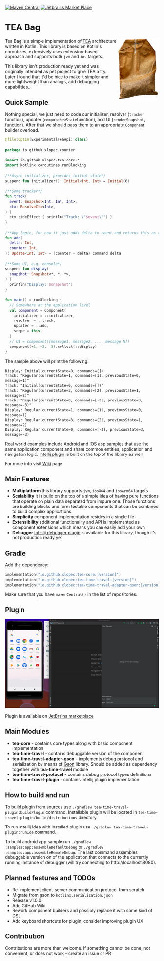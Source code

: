 [![Maven Central](https://img.shields.io/maven-central/v/io.github.xlopec/tea-core?style=plastic&versionPrefix=1.0.0-alpha7)](https://mvnrepository.com/artifact/io.github.xlopec/tea-core)
[![Jetbrains Market Place](https://img.shields.io/jetbrains/plugin/d/14254)](https://plugins.jetbrains.com/plugin/14254-time-travel-debugger)

# TEA Bag

<img align="right" alt="Tea Bag Logo" height="200px" src="res/tea-bag-logo.png">

Tea Bag is a simple implementation of [TEA](https://guide.elm-lang.org/architecture/)
architecture written in Kotlin. This library is based on Kotlin's coroutines, extensively uses
extension-based approach and supports both ```jvm``` and ```ios``` targets.

This library isn't production ready yet and was originally intended as pet project to give TEA a
try. Later I found that it'd be nice to make it simpler and more lightweight than analogs, add
debugging capabilities...

## Quick Sample

Nothing special, we just need to code our initializer, resolver (`tracker` function),
updater (`computeNewState`function), and UI (`renderSnapshot,` function). After that we should pass
them to an appropriate `Component` builder overload.

```kotlin
@file:OptIn(ExperimentalTeaApi::class)

package io.github.xlopec.counter

import io.github.xlopec.tea.core.*
import kotlinx.coroutines.runBlocking

/**Async initializer, provides initial state*/
suspend fun initializer(): Initial<Int, Int> = Initial(0)

/**Some tracker*/
fun track(
  event: Snapshot<Int, Int, Int>,
  ctx: ResolveCtx<Int>,
) {
  ctx sideEffect { println("Track: \"$event\"") }
}

/**App logic, for now it just adds delta to count and returns this as result*/
fun add(
  delta: Int,
  counter: Int,
): Update<Int, Int> = (counter + delta) command delta

/**Some UI, e.g. console*/
suspend fun display(
  snapshot: Snapshot<*, *, *>,
) {
  println("Display: $snapshot")
}

fun main() = runBlocking {
  // Somewhere at the application level
  val component = Component(
    initializer = ::initializer,
    resolver = ::track,
    updater = ::add,
    scope = this,
  )
  // UI = component([message1, message2, ..., message N])
  component(+1, +2, -3).collect(::display)
}
```

The sample above will print the following:

```text
Display: Initial(currentState=0, commands=[])
Track: "Regular(currentState=1, commands=[1], previousState=0, message=1)"
Track: "Initial(currentState=0, commands=[])"
Track: "Regular(currentState=3, commands=[2], previousState=1, message=2)"
Track: "Regular(currentState=0, commands=[-3], previousState=3, message=-3)"
Display: Regular(currentState=1, commands=[1], previousState=0, message=1)
Display: Regular(currentState=3, commands=[2], previousState=1, message=2)
Display: Regular(currentState=0, commands=[-3], previousState=3, message=-3)
```

Real world examples include [Android](https://github.com/Xlopec/Tea-bag/tree/master/samples/app) and
[IOS](https://github.com/Xlopec/Tea-bag/tree/master/samples/iosApp) app samples that use the same application component 
and share common entities, application and navigation logic.
[Intellij plugin](https://github.com/Xlopec/Tea-bag/tree/master/tea-time-travel-plugin) is built on the top of the library
as well.

For more info visit [Wiki](https://github.com/Xlopec/Tea-bag/wiki) page

## Main Features

- **Multiplatform** this library supports ```jvm```, ```iosX64``` and ```iosArm64``` targets
- **Scalability** it is build on the top of a simple idea of having pure functions that operate on
  plain data separated from impure one. Those functions are building blocks and form testable
  components that can be combined to build complex applications
- **Simplicity** component implementation resides in a single file
- **Extensibility** additional functionality and API is implemented as component extensions which
  means you can easily add your own
- **Debugger** [Intellij debugger plugin](https://plugins.jetbrains.com/plugin/14254-time-travel-debugger)
  is available for this library, though it's not production ready yet

## Gradle

Add the dependency:

```kotlin
implementation("io.github.xlopec:tea-core:[version]")
implementation("io.github.xlopec:tea-time-travel:[version]")
implementation("io.github.xlopec:tea-time-travel-adapter-gson:[version]")
```

Make sure that you have `mavenCentral()` in the list of repositories.

## Plugin

<p align="center">
  <img alt="Demo" src="res/demo.gif">
</p>

Plugin is available on [JetBrains marketplace](https://plugins.jetbrains.com/plugin/14254-time-travel-debugger)

## Main Modules

- **tea-core** - contains core types along with basic component implementation
- **tea-time-travel** - contains debuggable version of the component
- **tea-time-travel-adapter-gson** - implements debug protocol and serialization by means
  of [Gson](https://github.com/google/gson) library. Should be added as dependency together with **tea-time-travel** module
- **tea-time-travel-protocol** - contains debug protocol types definitions
- **tea-time-travel-plugin** - contains Intellij plugin implementation

## How to build and run

To build plugin from sources use ```./gradlew tea-time-travel-plugin:buildPlugin``` command.
Installable plugin will be located in ```tea-time-travel-plugin/build/distributions``` directory.

To run Intellij Idea with installed plugin use ```./gradlew tea-time-travel-plugin:runIde```
command.

To build android app sample run ```./gradlew :samples:app:assembleDefaultDebug``` or ```./gradlew :samples:app:assembleRemoteDebug```.
The last command assembles debuggable version on of the application that connects to the currently running instance of 
debugger (will try connecting to http://localhost:8080).

## Planned features and TODOs

- Re-implement client-server communication protocol from scratch
- Migrate from gson to `kotlinx.serialization.json`
- Release v1.0.0
- Add GitHub Wiki
- Rework component builders and possibly replace it with some kind of DSL
- Add keyboard shortcuts for plugin, consider improving plugin UX

## Contribution

Contributions are more than welcome. If something cannot be done, not convenient, or does not work -
create an issue or PR  
